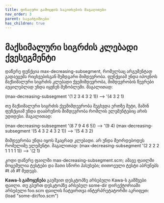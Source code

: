 ```yaml
---
title: ფინალური გამოცდის საკითხების მაგალითები
nav_order: 3
parent: სავარჯიშოები
has_children: true
---
```


# მაქსიმალური სიგრძის კლებადი ქვესეგმენტი

დაწერე ფუნქცია max-decreasing-subsegment, რომელსაც არგუმენტად გადაეცემა რიცხვებისგან შემდგარი მიმდევრობა. ფუნქციამ უნდა იპოვნოს მაქსიმალური სიგრძის კლებადი ქვემიმდევრობა, მიმდევრობის წევრები აუცილებლად უნდა იყვნენ მეზობლემი. მაგალითად:

(max-decreasing-subsegment '(1 2 3 4 3 2 1)) --> '(4 3 2 1)

თუ მაქსიმალური სიგრძის ქვემიმდევრობა შეგხვდა ერთზე მეტი, მაშინ ფუნქციამ უნდა დააბრუნოს მიმდევრობა რომლის ელემენტებიც არის უდიდესი. მაგალითად:

(max-decreasing-subsegment '(8 7 9 4 6 5)) --> '(9 4)
(max-decreasing-subsegment '(5 4 3 2 4 3 2 1)) --> '(5 4 3 2)

მიმდევრობა უნდა იყოს მკაცრად კლებადი. არ უნდა მეორდებოდეს რომელიმე ელემენტი. მაგალითად:
(max-decreasing-subsegment '(2 2 2 2 1 1 1 1 1)) --> '(2 1)

კოდი დაწერე ფაილში max-decreasing-subsegment.scm; ამავე ფაილში მოცემულია ტესტები და მათი სწორი პასუხები; თითოეული ტესტი აბრუნებს #t ან #f შედეგს.

**Kawa-ს გამოყენება**
გაუშვით დესკტოპზე არსებული Kawa-ს გამშვები ფაილი.
თუ გსურთ დესკტოპზე არსებულ some-dir დირექტორიაში არსებული foo.scm ფაილის ჩატვირთვა ინტერპრეტატორში აკრიფეთ: (load "some-dir/foo.scm")
